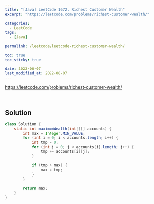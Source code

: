 ```yaml
---
title: "[Java] LeetCode 1672. Richest Customer Wealth"
excerpt: "https://leetcode.com/problems/richest-customer-wealth/"

categories:
  - LeetCode
tags:
  - [Java]

permalink: /leetcode/leetcode-richest-customer-wealth/

toc: true
toc_sticky: true

date: 2022-08-07
last_modified_at: 2022-08-07
---
```


<https://leetcode.com/problems/richest-customer-wealth/>

<br>

## Solution

```java
class Solution {
    static int maximumWealth(int[][] accounts) {
        int max = Integer.MIN_VALUE;
        for (int i = 0; i < accounts.length; i++) {
            int tmp = 0;
            for (int j = 0; j < accounts[i].length; j++) {
                tmp += accounts[i][j];
            }

            if (tmp > max) {
                max = tmp;
            }
        }

        return max;
    }
}
```
